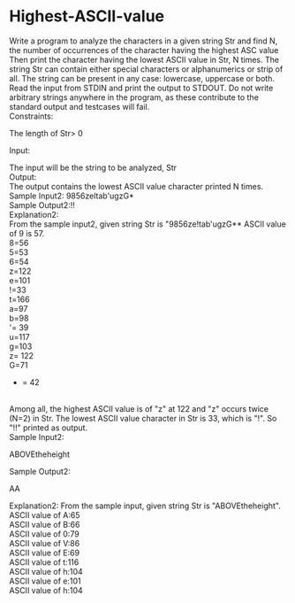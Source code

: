 # Highest-ASCII-value


Write a program to analyze the characters in a given string Str and find N, the number of occurrences of the character having the highest ASC value Then print the character having the lowest ASCII value in Str, N times. The string Str can contain either special characters or alphanumerics or strip of all. The string can be present in any case: lowercase, uppercase or both.
<br>
Read the input from STDIN and print the output to STDOUT. Do not write arbitrary strings anywhere in the program, as these contribute to the standard output and testcases will fail.
<br>
Constraints:<br>

The length of Str> 0  <br>

Input: <br>

The input will be the string to be analyzed, Str
<br>
Output:
<br>
The output contains the lowest ASCII value character printed N times.
<br>
Sample Input2: 9856zeltab'ugzG*
<br>
Sample Output2:!! <br>
Explanation2:
<br>
From the sample input2, given string Str is "9856ze!tab'ugzG** ASCII value of 9 is 57.<br>
8=56<br>
5=53<br>
6=54<br>
z=122<br>
e=101<br>
!=33<br>
t=166<br>
a=97<br>
b=98<br>
'= 39<br>
u=117<br>
g=103<br>
z= 122<br>
G=71<br>
* = 42<br>
<br>
Among all, the highest ASCII value is of "z" at 122 and "z" occurs twice (N=2) in Str. The lowest ASCII value character in Str is 33, which is "!". So "!!" printed as output.<br>
Sample Input2:<br>

ABOVEtheheight<br>

Sample Output2:<br>

AA <br>

Explanation2:
From the sample input, given string Str is "ABOVEtheheight".<br>
ASCII value of A:65<br>
ASCII value of B:66<br>
ASCII value of 0:79<br>
ASCII value of V:86<br>
ASCII value of E:69<br>
ASCII value of t:116<br>
ASCII value of h:104<br>
ASCII value of e:101<br>
ASCII value of h:104<br>

